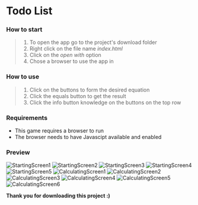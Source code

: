 # Todo List

### How to start
> 1. To open the app go to the project's download folder
> 2. Right click on the file name _index.html_
> 3. Click on the _open with_ option
> 4. Chose a browser to use the app in

### How to use
> 1. Click on the buttons to form the desired equation
> 2. Click the equals button to get the result
> 3. Click the info button knowledge on the buttons on the top row

### Requirements
- This game requires a browser to run
- The browser needs to have Javascipt available and enabled

### Preview
![StartingScreen1](./img/StartingScreen1.png)
![StartingScreen2](./img/StartingScreen2.png)
![StartingScreen3](./img/StartingScreen3.png)
![StartingScreen4](./img/StartingScreen4.png)
![StartingScreen5](./img/StartingScreen5.png)
![CalculatingScreen1](./img/CalculatingScreen1.png)
![CalculatingScreen2](./img/CalculatingScreen2.png)
![CalculatingScreen3](./img/CalculatingScreen3.png)
![CalculatingScreen4](./img/CalculatingScreen4.png)
![CalculatingScreen5](./img/CalculatingScreen5.png)
![CalculatingScreen6](./img/CalculatingScreen6.png)

**Thank you for downloading this project :)**